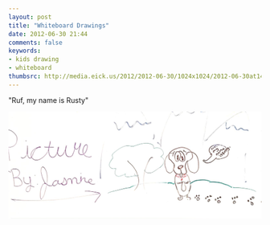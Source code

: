 ```yaml
---
layout: post
title: "Whiteboard Drawings"
date: 2012-06-30 21:44
comments: false
keywords:
- kids drawing
- whiteboard
thumbsrc: http://media.eick.us/2012/2012-06-30/1024x1024/2012-06-30at14.29.12.jpg
---
```


<!-- blockquote  -->
"Ruf, my name is Rusty"
<!-- endblockquote  -->

![Ruf My Name is Rusty](/assets/images/2012/2012-06-30/2012-06-30at14.29.12.jpg)

